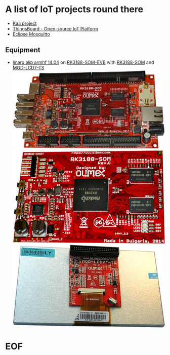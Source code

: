 # A list of IoT projects round there

- [Kaa project][kaa]
- [ThingsBoard - Open-source IoT Platform][tb]
- [Eclipse Mosquitto][mq]

## Equipment

- [linaro alip armhf 14.04][linaro] on [RK3188-SOM-EVB][rk3188] with [RK3188-SOM][rk3188som] and [MOD-LCD7-TS][lcd7ts]  
    ![rk3188im]  
    ![rk3188somim]
    ![lcd7tsim]

[kaa]: https://github.com/kaaproject/
[tb]: https://github.com/thingsboard
[mq]: https://github.com/eclipse/mosquitto/
[rk3188]: https://www.olimex.com/Products/SOM/RK3188/RK3188-SOM-EVB/ "Olimex RK3188-SOM-EVB"
[rk3188im]: img/rk3188-som-evb.png "Olimex RK3188-SOM-EVB"
[rk3188som]: https://www.olimex.com/wiki/RK3188-SOM "Olimex RK3188-SOM"
[rk3188somim]: img/rk3188-som.png "Olimex RK3188-SOM"
[lcd7ts]: https://www.olimex.com/Products/Retired/A13-LCD7-TS/open-source-hardware "Olimex MOD-LCD7-TS"
[lcd7tsim]: img/MOD-LCD7-TS.png "Olimex MOD-LCD7-TS"
[linaro]: https://releases.linaro.org/debian/images/alip-armhf/ "linaro alip armhf"

# EOF #
